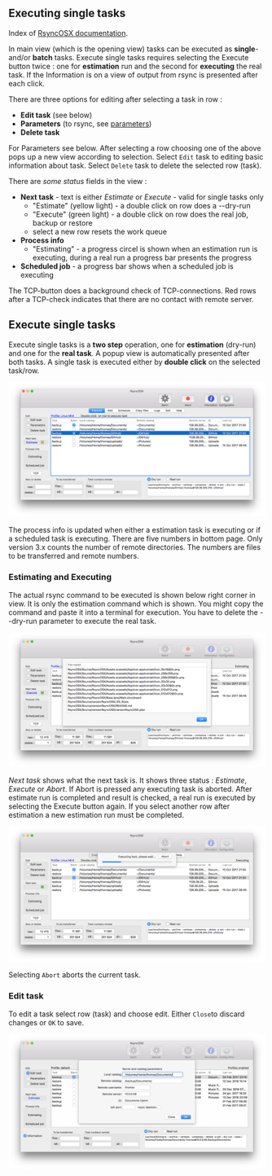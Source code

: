 ## Executing single tasks

Index of [RsyncOSX documentation](https://rsyncosx.github.io/Documentation/).

In main view (which is the opening view) tasks can be executed as **single**- and/or **batch** tasks. Execute single tasks requires selecting the Execute button twice : one for **estimation** run and the second for **executing** the real task. If the Information is on a view of output from rsync is presented after each click.

There are three options for editing after selecting a task in row :

- **Edit task** (see below)
- **Parameters** (to rsync, see [parameters](Parameters.md))
- **Delete task**


For Parameters see below. After selecting a row choosing one of the above pops up a new view according to selection. Select `Edit` task to editing basic information about task. Select `Delete` task to delete the selected row (task).

There are _some status_ fields in the view :

- **Next task** - text is either _Estimate_ or _Execute_ - valid for single tasks only
	- "Estimate" (yellow light) - a double click on row does a --dry-run
	- "Execute" (green light) - a double click on row  does the real job, backup or restore
	- select a new row resets the work queue
- **Process info**
	- "Estimating" - a progress circel is shown when an estimation run is executing, during a real run a progress bar presents the progress
- **Scheduled job** - a progress bar shows when a scheduled job is executing

The TCP-button does a background check of TCP-connections. Red rows after a TCP-check indicates that there are no contact with remote server.

## Execute single tasks

Execute single tasks is a **two step** operation, one for **estimation** (dry-run) and one for the **real task**. A popup view is automatically presented after both tasks. A single task is executed either by **double click** on the selected task/row.

![Main view](screenshots/master/main0.png)

The process info is updated when either a estimation task is executing or if a scheduled task is executing. There are five numbers in bottom page. Only version 3.x counts the number of remote directories. The numbers are files to be transferred and remote numbers.

### Estimating and Executing

The actual rsync command to be executed is shown below right corner in view. It is only the estimation command which is shown. You might copy the command and paste it into a terminal for execution. You have to delete the --dry-run parameter to execute the real task.

![Main view](screenshots/master/main1.png)

*Next task* shows what the next task is. It shows three status : *Estimate*, *Execute* or *Abort*. If Abort is pressed any executing task is aborted. After estimate run is completed and result is checked, a real run is executed by selecting the Execute button again. If you select another row after estimation a new estimation run must be completed.

![Main view](screenshots/master/main2.png)

Selecting `Abort` aborts the current task.

### Edit task

To edit a task select row (task) and choose edit. Either `Close`to discard changes or `OK` to save.

![Execute](screenshots/master/singletask/edit.png)

